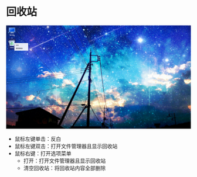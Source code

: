 # 回收站
![](../pic/zhuomian/Desktop_recyclebin.png)

   - 鼠标左键单击：反白
   - 鼠标左键双击：打开文件管理器且显示回收站
   - 鼠标右键：打开选项菜单
      - 打开：打开文件管理器且显示回收站
      - 清空回收站：将回收站内容全部删除

